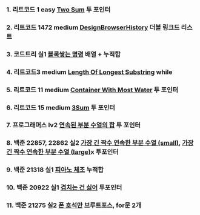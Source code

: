 ### 1. 리트코드 1 easy [Two Sum](https://leetcode.com/problems/two-sum/description/) 투 포인터

### 2. 리트코드 1472 medium [DesignBrowserHistory](https://leetcode.com/problems/design-browser-history/) 더블 링크드 리스트

### 3. 코드트리 실1 [블록쌓는 명령](https://www.codetree.ai/training-field/search/problems/block-stacking-commands/description?page=1&pageSize=20&tier=10%2C11) 배열 + 누적합

### 4. 리트코드3 medium [Length Of Longest Substring](https://leetcode.com/problems/longest-substring-without-repeating-characters/description/) while

### 5. 리트코드 11 medium [Container With Most Water](https://leetcode.com/problems/container-with-most-water/description/) 투 포인터

### 6. 리트코드 15 medium [3Sum](https://leetcode.com/problems/3sum/description/) 투 포인터

### 7. 프로그래머스 lv2 [연속된 부분 수열의 합](https://school.programmers.co.kr/learn/courses/30/lessons/178870) 투 포인터

### 8. 백준 22857, 22862 실2 [가장 긴 짝수 연속한 부분 수열 (small)](https://www.acmicpc.net/problem/22857), [가장 긴 짝수 연속한 부분 수열 (large)](https://www.acmicpc.net/problem/22862)x 투포인터

### 9. 백준 21318 실1 [피아노 체조](https://www.acmicpc.net/problem/21318) 누적합

### 10. 백준 20922 실1 [겹치는 건 싫어](https://www.acmicpc.net/problem/20922) 투포인터

### 11. 백준 21275 실2 [폰 호석만](https://www.acmicpc.net/problem/21275) 브루트포스, for문 2개
